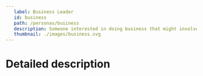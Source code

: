```yaml
---
   label: Business Leader
   id: business
   path: /personas/business
   description: Someone interested in doing business that might involve Brick
   thumbnail: ./images/business.svg
---
```


# Detailed description